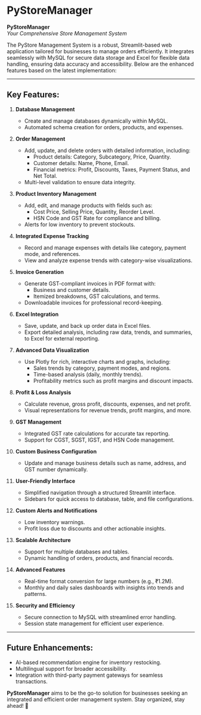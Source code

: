 # PyStoreManager

**PyStoreManager**  
*Your Comprehensive Store Management System*

The PyStore Management System is a robust, Streamlit-based web application tailored for businesses to manage orders efficiently. It integrates seamlessly with MySQL for secure data storage and Excel for flexible data handling, ensuring data accuracy and accessibility. Below are the enhanced features based on the latest implementation:

---

## Key Features:

1. **Database Management**  
   - Create and manage databases dynamically within MySQL.
   - Automated schema creation for orders, products, and expenses.

2. **Order Management**  
   - Add, update, and delete orders with detailed information, including:
     - Product details: Category, Subcategory, Price, Quantity.
     - Customer details: Name, Phone, Email.
     - Financial metrics: Profit, Discounts, Taxes, Payment Status, and Net Total.
   - Multi-level validation to ensure data integrity.

3. **Product Inventory Management**  
   - Add, edit, and manage products with fields such as:
     - Cost Price, Selling Price, Quantity, Reorder Level.
     - HSN Code and GST Rate for compliance and billing.
   - Alerts for low inventory to prevent stockouts.

4. **Integrated Expense Tracking**  
   - Record and manage expenses with details like category, payment mode, and references.
   - View and analyze expense trends with category-wise visualizations.

5. **Invoice Generation**  
   - Generate GST-compliant invoices in PDF format with:
     - Business and customer details.
     - Itemized breakdowns, GST calculations, and terms.
   - Downloadable invoices for professional record-keeping.

6. **Excel Integration**  
   - Save, update, and back up order data in Excel files.
   - Export detailed analysis, including raw data, trends, and summaries, to Excel for external reporting.

7. **Advanced Data Visualization**  
   - Use Plotly for rich, interactive charts and graphs, including:
     - Sales trends by category, payment modes, and regions.
     - Time-based analysis (daily, monthly trends).
     - Profitability metrics such as profit margins and discount impacts.

8. **Profit & Loss Analysis**  
   - Calculate revenue, gross profit, discounts, expenses, and net profit.
   - Visual representations for revenue trends, profit margins, and more.

9. **GST Management**  
   - Integrated GST rate calculations for accurate tax reporting.
   - Support for CGST, SGST, IGST, and HSN Code management.

10. **Custom Business Configuration**  
    - Update and manage business details such as name, address, and GST number dynamically.

11. **User-Friendly Interface**  
    - Simplified navigation through a structured Streamlit interface.
    - Sidebars for quick access to database, table, and file configurations.

12. **Custom Alerts and Notifications**  
    - Low inventory warnings.
    - Profit loss due to discounts and other actionable insights.

13. **Scalable Architecture**  
    - Support for multiple databases and tables.
    - Dynamic handling of orders, products, and financial records.

14. **Advanced Features**  
    - Real-time format conversion for large numbers (e.g., ₹1.2M).
    - Monthly and daily sales dashboards with insights into trends and patterns.

15. **Security and Efficiency**  
    - Secure connection to MySQL with streamlined error handling.
    - Session state management for efficient user experience.

---

## Future Enhancements:

- AI-based recommendation engine for inventory restocking.
- Multilingual support for broader accessibility.
- Integration with third-party payment gateways for seamless transactions.

**PyStoreManager** aims to be the go-to solution for businesses seeking an integrated and efficient order management system. Stay organized, stay ahead! 🚀
